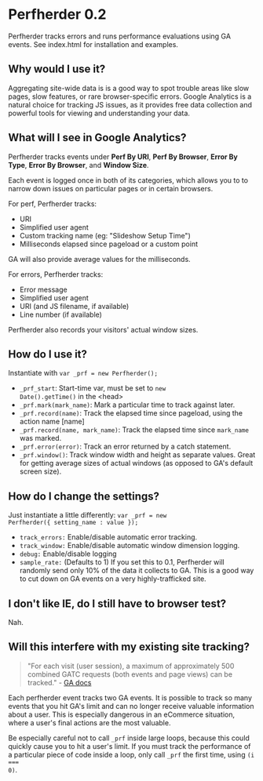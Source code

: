 # Perfherder 0.2

Perfherder tracks errors and runs performance evaluations using GA events. See index.html for installation and examples.

## Why would I use it?

Aggregating site-wide data is is a good way to spot trouble areas like slow pages, slow features, or rare browser-specific errors. Google Analytics is a natural choice for tracking JS issues, as it provides free data collection and powerful tools for viewing and understanding your data. 

## What will I see in Google Analytics?

Perfherder tracks events under **Perf By URI**, **Perf By Browser**, **Error By Type**, **Error By Browser**, and **Window Size**.

Each event is logged once in both of its categories, which allows you to to narrow down issues on particular pages or in certain browsers.

For perf, Perfherder tracks:

- URI
- Simplified user agent
- Custom tracking name (eg: "Slideshow Setup Time")
- Milliseconds elapsed since pageload or a custom point

GA will also provide average values for the milliseconds.

For errors, Perfherder tracks:

- Error message
- Simplified user agent
- URI (and JS filename, if available)
- Line number (if available)

Perfherder also records your visitors' actual window sizes.

## How do I use it?

Instantiate with <code>var _prf = new Perfherder();</code>

- <code>_prf_start</code>: Start-time var, must be set to <code>new Date().getTime()</code> in the &lt;head&gt;
- <code>_prf.mark(mark_name)</code>: Mark a particular time to track against later.
- <code>_prf.record(name)</code>: Track the elapsed time since pageload, using the action name [name]
- <code>_prf.record(name, mark_name)</code>: Track the elapsed time since <code>mark_name</code> was marked.
- <code>_prf.error(error)</code>: Track an error returned by a catch statement.
- <code>_prf.window()</code>: Track window width and height as separate values. Great for getting average sizes of actual windows (as opposed to GA's default screen size).

## How do I change the settings?

Just instantiate a little differently: <code>var _prf = new Perfherder({ setting_name : value });</code>

- <code>track_errors:</code> Enable/disable automatic error tracking.
- <code>track_window:</code> Enable/disable automatic window dimension logging.
- <code>debug:</code> Enable/disable logging
- <code>sample_rate:</code> (Defaults to 1) If you set this to 0.1, Perfherder will randomly send only 10% of the data it collects to GA. This is a good way to cut down on GA events on a very highly-trafficked site.

## I don't like IE, do I still have to browser test? 

Nah.

## Will this interfere with my existing site tracking?
 
 > "For each visit (user session), a maximum of approximately 500 combined GATC requests (both events and page views) can be tracked."  - [GA docs](http://code.google.com/apis/analytics/docs/tracking/eventTrackerGuide.html)

Each perfherder event tracks two GA events. It is possible to track so many events that you hit GA's limit and can no longer receive valuable information about a user. This is especially dangerous in an eCommerce situation, where a user's final actions are the most valuable.

Be especially careful not to call <code>_prf</code> inside large loops, because this could quickly cause you to hit a user's limit. If you must track the performance of a particular piece of code inside a loop, only call <code>_prf</code> the first time, using <code>(i === 0)</code>.



